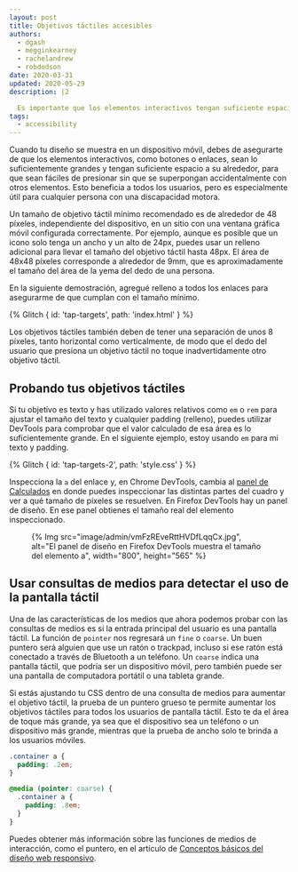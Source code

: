```yaml
---
layout: post
title: Objetivos táctiles accesibles
authors:
  - dgash
  - megginkearney
  - rachelandrew
  - robdodson
date: 2020-03-31
updated: 2020-05-29
description: |2

  Es importante que los elementos interactivos tengan suficiente espacio a su alrededor cuando se utilicen en un dispositivo móvil o con pantalla táctil. Esto ayudará a todos, pero especialmente a aquellos con discapacidades motoras.
tags:
  - accessibility
---
```


Cuando tu diseño se muestra en un dispositivo móvil, debes de asegurarte de que los elementos interactivos, como botones o enlaces, sean lo suficientemente grandes y tengan suficiente espacio a su alrededor, para que sean fáciles de presionar sin que se superpongan accidentalmente con otros elementos. Esto beneficia a todos los usuarios, pero es especialmente útil para cualquier persona con una discapacidad motora.

Un tamaño de objetivo táctil mínimo recomendado es de alrededor de 48 píxeles, independiente del dispositivo, en un sitio con una ventana gráfica móvil configurada correctamente. Por ejemplo, aunque es posible que un icono solo tenga un ancho y un alto de 24px, puedes usar un relleno adicional para llevar el tamaño del objetivo táctil hasta 48px. El área de 48x48 píxeles corresponde a alrededor de 9mm, que es aproximadamente el tamaño del área de la yema del dedo de una persona.

En la siguiente demostración, agregué relleno a todos los enlaces para asegurarme de que cumplan con el tamaño mínimo.

{% Glitch { id: 'tap-targets', path: 'index.html' } %}

Los objetivos táctiles también deben de tener una separación de unos 8 píxeles, tanto horizontal como verticalmente, de modo que el dedo del usuario que presiona un objetivo táctil no toque inadvertidamente otro objetivo táctil.

## Probando tus objetivos táctiles

Si tu objetivo es texto y has utilizado valores relativos como `em` o `rem` para ajustar el tamaño del texto y cualquier padding (relleno), puedes utilizar DevTools para comprobar que el valor calculado de esa área es lo suficientemente grande. En el siguiente ejemplo, estoy usando `em` para mi texto y padding.

{% Glitch { id: 'tap-targets-2', path: 'style.css' } %}

Inspecciona la `a` del enlace y, en Chrome DevTools, cambia al [panel de Calculados](https://developer.chrome.com/docs/devtools/css/overrides/#computed) en donde puedes inspeccionar las distintas partes del cuadro y ver a qué tamaño de píxeles se resuelven. En Firefox DevTools hay un panel de diseño. En ese panel obtienes el tamaño real del elemento inspeccionado.

<figure style="max-width: 500px">{% Img src="image/admin/vmFzREveRttHVDfLqqCx.jpg", alt="El panel de diseño en Firefox DevTools muestra el tamaño del elemento a", width="800", height="565" %}</figure>

## Usar consultas de medios para detectar el uso de la pantalla táctil

Una de las características de los medios que ahora podemos probar con las consultas de medios es si la entrada principal del usuario es una pantalla táctil. La función de `pointer` nos regresará un `fine` o `coarse`. Un buen puntero será alguien que use un ratón o trackpad, incluso si ese ratón está conectado a través de Bluetooth a un teléfono. Un `coarse` indica una pantalla táctil, que podría ser un dispositivo móvil, pero también puede ser una pantalla de computadora portátil o una tableta grande.

Si estás ajustando tu CSS dentro de una consulta de medios para aumentar el objetivo táctil, la prueba de un puntero grueso te permite aumentar los objetivos táctiles para todos los usuarios de pantalla táctil. Esto te da el área de toque más grande, ya sea que el dispositivo sea un teléfono o un dispositivo más grande, mientras que la prueba de ancho solo te brinda a los usuarios móviles.

```css
.container a {
  padding: .2em;
}

@media (pointer: coarse) {
  .container a {
    padding: .8em;
  }
}
```

Puedes obtener más información sobre las funciones de medios de interacción, como el puntero, en el artículo de [Conceptos básicos del diseño web responsivo](/responsive-web-design-basics/).
